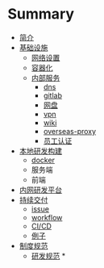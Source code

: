 # Summary

* [简介](README.md)
* [基础设施](build/README.md)
  * [网络设置](build/net.md)
  * [容器化](build/docker.md)
  * [内部服务](build/service.md)
    * [dns](build/dns.md)
    * [gitlab](build/gitlab.md)
    * [网盘](build/pan.md)
    * [vpn](build/vpn.md)
    * [wiki](build/wiki.md)
    * [overseas-proxy](build/proxy.md)
    * [员工认证](build/auth.md)
* [本地研发构建](docker.md)
  * [docker](docker/docker.md)
  * 服务端
  * 前端
* [内网研发平台](center.md)
* [持续交付](cd.md)
  * [issue](cd/issue.md)
  * [workflow](cd/workflow.md)
  * [CI/CD](cd/cicd.md)
  * [例子](cd/example.md)
* [制度规范](rule.md)
  * [研发规范](rule/rd.md)
    * 

